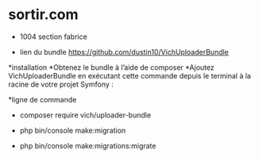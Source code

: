 # sortir.com
* 1004 section fabrice

* lien du bundle https://github.com/dustin10/VichUploaderBundle

*installation
*Obtenez le bundle à l’aide de composer
*Ajoutez VichUploaderBundle en exécutant cette commande depuis le terminal à la racine de votre projet Symfony :

*ligne de commande
* composer require vich/uploader-bundle

* php bin/console make:migration

* php bin/console make:migrations:migrate